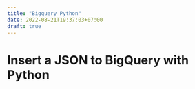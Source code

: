 ```yaml
---
title: "Bigquery Python"
date: 2022-08-21T19:37:03+07:00
draft: true
---
```


# Insert a JSON to BigQuery with Python
